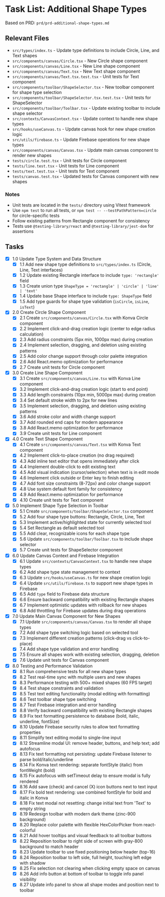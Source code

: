 # Task List: Additional Shape Types

Based on PRD: `prd/prd-additional-shape-types.md`

## Relevant Files

- `src/types/index.ts` - Update type definitions to include Circle, Line, and Text shapes
- `src/components/canvas/Circle.tsx` - New Circle shape component
- `src/components/canvas/Line.tsx` - New Line shape component  
- `src/components/canvas/Text.tsx` - New Text shape component
- `src/components/canvas/Text.tsx.test.tsx` - Unit tests for Text component
- `src/components/toolbar/ShapeSelector.tsx` - New toolbar component for shape type selection
- `src/components/toolbar/ShapeSelector.tsx.test.tsx` - Unit tests for ShapeSelector
- `src/components/toolbar/Toolbar.tsx` - Update existing toolbar to include shape selector
- `src/contexts/CanvasContext.tsx` - Update context to handle new shape types
- `src/hooks/useCanvas.ts` - Update canvas hook for new shape creation logic
- `src/utils/firebase.ts` - Update Firebase operations for new shape types
- `src/components/canvas/Canvas.tsx` - Update main canvas component to render new shapes
- `tests/circle.test.tsx` - Unit tests for Circle component
- `tests/line.test.tsx` - Unit tests for Line component  
- `tests/text.test.tsx` - Unit tests for Text component
- `tests/canvas.test.tsx` - Updated tests for Canvas component with new shapes

### Notes

- Unit tests are located in the `tests/` directory using Vitest framework
- Use `npm test` to run all tests, or `npm test -- --testPathPattern=circle` for circle-specific tests
- Follow existing patterns from Rectangle component for consistency
- Tests use `@testing-library/react` and `@testing-library/jest-dom` for assertions

## Tasks

- [x] 1.0 Update Type System and Data Structure
  - [x] 1.1 Add new shape type definitions to `src/types/index.ts` (Circle, Line, Text interfaces)
  - [x] 1.2 Update existing Rectangle interface to include `type: 'rectangle'` field
  - [x] 1.3 Create union type `ShapeType = 'rectangle' | 'circle' | 'line' | 'text'`
  - [x] 1.4 Update base Shape interface to include `type: ShapeType` field
  - [x] 1.5 Add type guards for shape type validation (`isCircle`, `isLine`, `isText`)

- [x] 2.0 Create Circle Shape Component
  - [x] 2.1 Create `src/components/canvas/Circle.tsx` with Konva Circle component
  - [x] 2.2 Implement click-and-drag creation logic (center to edge radius calculation)
  - [x] 2.3 Add radius constraints (5px min, 1000px max) during creation
  - [x] 2.4 Implement selection, dragging, and deletion using existing patterns
  - [x] 2.5 Add color change support through color palette integration
  - [x] 2.6 Add React.memo optimization for performance
  - [x] 2.7 Create unit tests for Circle component

- [x] 3.0 Create Line Shape Component
  - [x] 3.1 Create `src/components/canvas/Line.tsx` with Konva Line component
  - [x] 3.2 Implement click-and-drag creation logic (start to end point)
  - [x] 3.3 Add length constraints (10px min, 5000px max) during creation
  - [x] 3.4 Set default stroke width to 2px for new lines
  - [x] 3.5 Implement selection, dragging, and deletion using existing patterns
  - [x] 3.6 Add stroke color and width change support
  - [x] 3.7 Add rounded end caps for modern appearance
  - [x] 3.8 Add React.memo optimization for performance
  - [x] 3.9 Create unit tests for Line component

- [x] 4.0 Create Text Shape Component
  - [x] 4.1 Create `src/components/canvas/Text.tsx` with Konva Text component
  - [x] 4.2 Implement click-to-place creation (no drag required)
  - [x] 4.3 Add inline text editor that opens immediately after click
  - [x] 4.4 Implement double-click to edit existing text
  - [x] 4.5 Add visual indication (cursor/selection) when text is in edit mode
  - [x] 4.6 Implement click outside or Enter key to finish editing
  - [x] 4.7 Add font size constraints (8-72px) and color change support
  - [x] 4.8 Use system default font family for consistency
  - [x] 4.9 Add React.memo optimization for performance
  - [x] 4.10 Create unit tests for Text component

- [x] 5.0 Implement Shape Type Selection in Toolbar
  - [x] 5.1 Create `src/components/toolbar/ShapeSelector.tsx` component
  - [x] 5.2 Add four shape type buttons: Rectangle, Circle, Line, Text
  - [x] 5.3 Implement active/highlighted state for currently selected tool
  - [x] 5.4 Set Rectangle as default selected tool
  - [x] 5.5 Add clear, recognizable icons for each shape type
  - [x] 5.6 Update `src/components/toolbar/Toolbar.tsx` to include shape selector
  - [x] 5.7 Create unit tests for ShapeSelector component

- [x] 6.0 Update Canvas Context and Firebase Integration
  - [x] 6.1 Update `src/contexts/CanvasContext.tsx` to handle new shape types
  - [x] 6.2 Add shape type state management to context
  - [x] 6.3 Update `src/hooks/useCanvas.ts` for new shape creation logic
  - [x] 6.4 Update `src/utils/firebase.ts` to support new shape types in Firebase
  - [x] 6.5 Add `type` field to Firebase data structure
  - [x] 6.6 Ensure backward compatibility with existing Rectangle shapes
  - [x] 6.7 Implement optimistic updates with rollback for new shapes
  - [x] 6.8 Add throttling for Firebase updates during drag operations

- [x] 7.0 Update Main Canvas Component for New Shapes
  - [x] 7.1 Update `src/components/canvas/Canvas.tsx` to render all shape types
  - [x] 7.2 Add shape type switching logic based on selected tool
  - [x] 7.3 Implement different creation patterns (click-drag vs click-to-place)
  - [x] 7.4 Add shape type validation and error handling
  - [x] 7.5 Ensure all shapes work with existing selection, dragging, deletion
  - [x] 7.6 Update unit tests for Canvas component

- [x] 8.0 Testing and Performance Validation
  - [x] 8.1 Run comprehensive tests for all new shape types
  - [x] 8.2 Test real-time sync with multiple users and new shapes
  - [x] 8.3 Performance testing with 500+ mixed shapes (60 FPS target)
  - [x] 8.4 Test shape constraints and validation
  - [x] 8.5 Test text editing functionality (modal editing with formatting)
  - [x] 8.6 Test toolbar shape type switching
  - [x] 8.7 Test Firebase integration and error handling
  - [x] 8.8 Verify backward compatibility with existing Rectangle shapes
  - [x] 8.9 Fix text formatting persistence to database (bold, italic, underline, fontSize)
  - [x] 8.10 Update Firebase security rules to allow text formatting properties
  - [x] 8.11 Simplify text editing modal to single-line input
  - [x] 8.12 Streamline modal UI: remove header, buttons, and help text; add autofocus
  - [x] 8.13 Fix text formatting not persisting: update Firebase listener to parse bold/italic/underline
  - [x] 8.14 Fix Konva text rendering: separate fontStyle (italic) from fontWeight (bold)
  - [x] 8.15 Fix autofocus with setTimeout delay to ensure modal is fully rendered
  - [x] 8.16 Add save (check) and cancel (X) icon buttons next to text input
  - [x] 8.17 Fix bold text rendering: use combined fontStyle for bold and italic in Konva
  - [x] 8.18 Fix text modal not resetting: change initial text from 'Text' to empty string
  - [x] 8.19 Redesign toolbar with modern dark theme (zinc-900 background)
  - [x] 8.20 Replace color palette with flexible HexColorPicker from react-colorful
  - [x] 8.21 Add hover tooltips and visual feedback to all toolbar buttons
  - [x] 8.22 Reposition toolbar to right side of screen with gray-800 background to match header
  - [x] 8.23 Update toolbar to use fixed positioning below header (top-16)
  - [x] 8.24 Reposition toolbar to left side, full height, touching left edge with shadow
  - [x] 8.25 Fix selection not clearing when clicking empty space on canvas
  - [x] 8.26 Add info button at bottom of toolbar to toggle info panel visibility
  - [x] 8.27 Update info panel to show all shape modes and position next to toolbar
